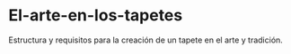 # El-arte-en-los-tapetes
Estructura y requisitos para la creación de un tapete en el arte y tradición.
